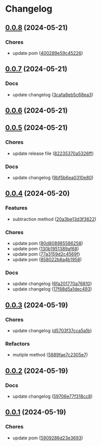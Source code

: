 # Changelog

## [0.0.8](https://github.com/klapertart/sample-app-maven-release/releases/tag/0.0.8) (2024-05-21)






### Chores

-  update pom ([400289e59c45226](https://github.com/klapertart/sample-app-maven-release/commit//400289e59c45226))



## [0.0.7](https://github.com/klapertart/sample-app-maven-release/releases/tag/0.0.7) (2024-05-21)







### Docs

-  update changelog ([3cafa8eb5c68ea3](https://github.com/klapertart/sample-app-maven-release/commit//3cafa8eb5c68ea3))


## [0.0.6](https://github.com/klapertart/sample-app-maven-release/releases/tag/0.0.6) (2024-05-21)









## [0.0.5](https://github.com/klapertart/sample-app-maven-release/releases/tag/0.0.5) (2024-05-21)






### Chores

-  update release file ([82235370a5326ff](https://github.com/klapertart/sample-app-maven-release/commit//82235370a5326ff))

### Docs

-  update changelog ([9bf5b6ea0310e80](https://github.com/klapertart/sample-app-maven-release/commit//9bf5b6ea0310e80))


## [0.0.4](https://github.com/klapertart/sample-app-maven-release/releases/tag/0.0.4) (2024-05-20)



### Features

-  subtraction method ([20a3be13d3f3622](https://github.com/klapertart/sample-app-maven-release/commit//20a3be13d3f3622))



### Chores

-  update pom ([80d808985586258](https://github.com/klapertart/sample-app-maven-release/commit//80d808985586258))
-  update pom ([130b1951389af68](https://github.com/klapertart/sample-app-maven-release/commit//130b1951389af68))
-  update pom ([77a3159d2c4569f](https://github.com/klapertart/sample-app-maven-release/commit//77a3159d2c4569f))
-  update pom ([858022b8a4b1958](https://github.com/klapertart/sample-app-maven-release/commit//858022b8a4b1958))

### Docs

-  update changelog ([6fa201770a76810](https://github.com/klapertart/sample-app-maven-release/commit//6fa201770a76810))
-  update changelog ([17f88d5a1dec493](https://github.com/klapertart/sample-app-maven-release/commit//17f88d5a1dec493))


## [0.0.3](https://github.com/klapertart/sample-app-maven-release/releases/tag/0.0.3) (2024-05-19)






### Chores

-  update changelog ([d5703f37cca5a1b](https://github.com/klapertart/sample-app-maven-release/commit//d5703f37cca5a1b))


### Refactors

-  mutiple method ([5889fae7c2305e7](https://github.com/klapertart/sample-app-maven-release/commit//5889fae7c2305e7))

## [0.0.2](https://github.com/klapertart/sample-app-maven-release/releases/tag/0.0.2) (2024-05-19)







### Docs

-  update changelog ([59706e77f318cc8](https://github.com/klapertart/sample-app-maven-release/commit//59706e77f318cc8))


## [0.0.1](https://github.com/klapertart/sample-app-maven-release/releases/tag/0.0.1) (2024-05-19)






### Chores

-  update pom ([5909286d23e3693](https://github.com/klapertart/sample-app-maven-release/commit//5909286d23e3693))




